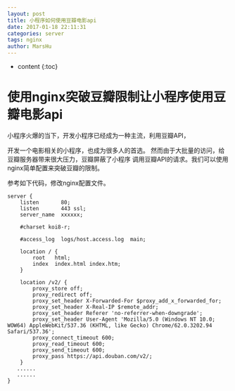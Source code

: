 ```yaml
---
layout: post
title: 小程序如何使用豆瓣电影api
date: 2017-01-18 22:11:31
categories: server
tags: nginx
author: MarsHu
---
```


* content
{:toc}

# 使用nginx突破豆瓣限制让小程序使用豆瓣电影api #
小程序火爆的当下，开发小程序已经成为一种主流，利用豆瓣API，

开发一个电影相关的小程序，也成为很多人的首选。
然而由于大批量的访问，给豆瓣服务器带来很大压力，豆瓣屏蔽了小程序
调用豆瓣API的请求。我们可以使用nginx简单配置来突破豆瓣的限制。





参考如下代码，修改nginx配置文件。

	server {
        listen       80;
        listen       443 ssl;
        server_name  xxxxxx;

        #charset koi8-r;

        #access_log  logs/host.access.log  main;

        location / {
            root   html;
            index  index.html index.htm;
        }

        location /v2/ {
            proxy_store off;
            proxy_redirect off;
            proxy_set_header X-Forwarded-For $proxy_add_x_forwarded_for;
            proxy_set_header X-Real-IP $remote_addr;
            proxy_set_header Referer 'no-referrer-when-downgrade';
            proxy_set_header User-Agent 'Mozilla/5.0 (Windows NT 10.0; WOW64) AppleWebKit/537.36 (KHTML, like Gecko) Chrome/62.0.3202.94 Safari/537.36';
            proxy_connect_timeout 600;
            proxy_read_timeout 600;
            proxy_send_timeout 600;
            proxy_pass https://api.douban.com/v2/;
        }
       ......
       ......
	}
